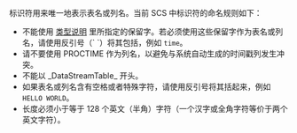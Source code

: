 标识符用来唯一地表示表名或列名。当前 SCS 中标识符的命名规则如下：
- 不能使用 [类型说明]() 里所指定的保留字。若必须使用这些保留字作为表名或列名，请使用反引号（\` \`）将其包括，例如 `time`。
- 请不要使用 PROCTIME 作为列名，以避免与系统自动生成的时间戳列发生冲突。
- 不能以 \_DataStreamTable\_ 开头。
- 如果表名或列名含有空格或者特殊字符，请使用反引号将其括起来，例如 `HELLO WORLD`。
- 长度必须小于等于 128 个英文（半角）字符（一个汉字或全角字符等价于两个英文字符）。
